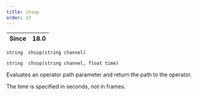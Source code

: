 ```yaml
---
title: chsop
order: 17
---
```

| Since | 18.0 |
| --- | --- |

`string  chsop(string channel)`

`string  chsop(string channel, float time)`

Evaluates an operator path parameter and return the path to the operator.

The time is specified in seconds, not in frames.

